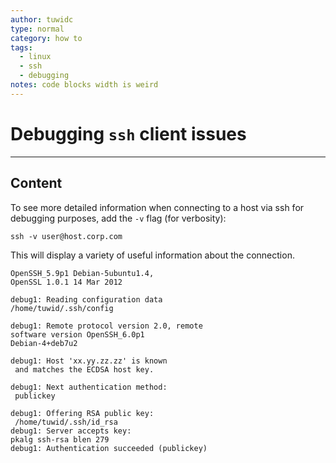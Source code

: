 ```yaml
---
author: tuwidc
type: normal
category: how to
tags:
  - linux
  - ssh
  - debugging
notes: code blocks width is weird
---
```


# Debugging `ssh` client issues


---

## Content

To see more detailed information when connecting to a host via ssh for debugging purposes, add the `-v` flag (for verbosity):   

```plain-text
ssh -v user@host.corp.com
```

This will display a variety of useful information about the connection. 

```plain-text
OpenSSH_5.9p1 Debian-5ubuntu1.4, 
OpenSSL 1.0.1 14 Mar 2012
```

```plain-text
debug1: Reading configuration data 
/home/tuwid/.ssh/config
```

```plain-text
debug1: Remote protocol version 2.0, remote 
software version OpenSSH_6.0p1 
Debian-4+deb7u2

```

```plain-text
debug1: Host 'xx.yy.zz.zz' is known
 and matches the ECDSA host key.

```

```plain-text
debug1: Next authentication method:
 publickey
```

```plain-text
debug1: Offering RSA public key:
 /home/tuwid/.ssh/id_rsa
debug1: Server accepts key: 
pkalg ssh-rsa blen 279
debug1: Authentication succeeded (publickey)

```
